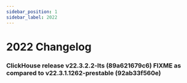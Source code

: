 ```yaml
---
sidebar_position: 1
sidebar_label: 2022
---
```


# 2022 Changelog

### ClickHouse release v22.3.2.2-lts (89a621679c6) FIXME as compared to v22.3.1.1262-prestable (92ab33f560e)

